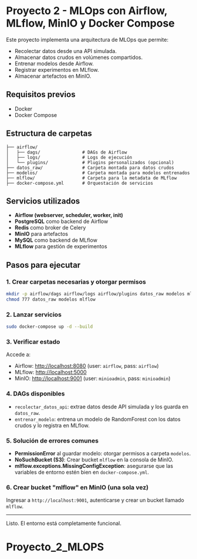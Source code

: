 # Proyecto 2 - MLOps con Airflow, MLflow, MinIO y Docker Compose

Este proyecto implementa una arquitectura de MLOps que permite:
- Recolectar datos desde una API simulada.
- Almacenar datos crudos en volúmenes compartidos.
- Entrenar modelos desde Airflow.
- Registrar experimentos en MLflow.
- Almacenar artefactos en MinIO.

## Requisitos previos

- Docker
- Docker Compose

## Estructura de carpetas

```
├── airflow/
│   ├── dags/                # DAGs de Airflow
│   ├── logs/                # Logs de ejecución
│   └── plugins/             # Plugins personalizados (opcional)
├── datos_raw/               # Carpeta montada para datos crudos
├── modelos/                 # Carpeta montada para modelos entrenados
├── mlflow/                  # Carpeta para la metadata de MLflow
├── docker-compose.yml       # Orquestación de servicios
```

## Servicios utilizados

- **Airflow (webserver, scheduler, worker, init)**
- **PostgreSQL** como backend de Airflow
- **Redis** como broker de Celery
- **MinIO** para artefactos
- **MySQL** como backend de MLflow
- **MLflow** para gestión de experimentos

## Pasos para ejecutar

### 1. Crear carpetas necesarias y otorgar permisos
```bash
mkdir -p airflow/dags airflow/logs airflow/plugins datos_raw modelos mlflow
chmod 777 datos_raw modelos mlflow
```

### 2. Lanzar servicios
```bash
sudo docker-compose up -d --build
```

### 3. Verificar estado
Accede a:
- Airflow: [http://localhost:8080](http://localhost:8080) (user: `airflow`, pass: `airflow`)
- MLflow: [http://localhost:5000](http://localhost:5000)
- MinIO: [http://localhost:9001](http://localhost:9001) (user: `minioadmin`, pass: `minioadmin`)

### 4. DAGs disponibles

- `recolectar_datos_api`: extrae datos desde API simulada y los guarda en `datos_raw`.
- `entrenar_modelo`: entrena un modelo de RandomForest con los datos crudos y lo registra en MLflow.

### 5. Solución de errores comunes

- **PermissionError** al guardar modelo: otorgar permisos a carpeta `modelos`.
- **NoSuchBucket (S3)**: Crear bucket `mlflow` en la consola de MinIO.
- **mlflow.exceptions.MissingConfigException**: asegurarse que las variables de entorno estén bien en `docker-compose.yml`.

### 6. Crear bucket "mlflow" en MinIO (una sola vez)

Ingresar a `http://localhost:9001`, autenticarse y crear un bucket llamado `mlflow`.

---

Listo. El entorno está completamente funcional.



# Proyecto_2_MLOPS

